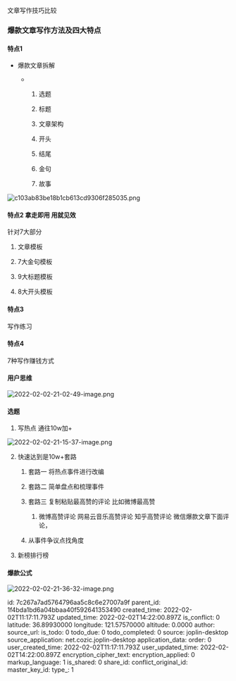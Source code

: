 文章写作技巧比较

### 爆款文章写作方法及四大特点

#### 特点1

+ 爆款文章拆解
  
  + 1. 选题
    
    2. 标题
    
    3. 文章架构
    
    4. 开头
    
    5. 结尾
    
    6. 金句
    
    7. 故事 

![c103ab83be18b1cb613cd9306f285035.png](:/e90b01eda6ee46679143e3366f654250)

#### 特点2 拿走即用 用就见效

针对7大部分

1. 文章模板

2. 7大金句模板

3. 9大标题模板

4. 8大开头模板

#### 特点3

写作练习

#### 特点4

7种写作赚钱方式

#### 用户思维

![2022-02-02-21-02-49-image.png](:/af481fc32d4d49f08078fdd93ed5d54c)

#### 选题

1. 写热点 通往10w加+
   



![2022-02-02-21-15-37-image.png](:/0d53072937a84e0a84a802bba1b48041)


2. 快速达到是10w+套路
   
   1. 套路一 将热点事件进行改编
   
   2. 套路二 简单盘点和梳理事件
   
   3. 套路三 复制粘贴最高赞的评论 比如微博最高赞  
      
      1. 微博高赞评论 网易云音乐高赞评论 知乎高赞评论 微信爆款文章下面评论，
   
   4. 从事件争议点找角度

3. 新榜排行榜 

#### 爆款公式



![2022-02-02-21-36-32-image.png](:/6ee35cba555c489f89233cf6d3ff2a31)



id: 7c267a7ad5764796aa5c8c6e27007a9f
parent_id: 1f4bda1bd6a04bbaa40f592641353490
created_time: 2022-02-02T11:17:11.793Z
updated_time: 2022-02-02T14:22:00.897Z
is_conflict: 0
latitude: 36.89930000
longitude: 121.57570000
altitude: 0.0000
author: 
source_url: 
is_todo: 0
todo_due: 0
todo_completed: 0
source: joplin-desktop
source_application: net.cozic.joplin-desktop
application_data: 
order: 0
user_created_time: 2022-02-02T11:17:11.793Z
user_updated_time: 2022-02-02T14:22:00.897Z
encryption_cipher_text: 
encryption_applied: 0
markup_language: 1
is_shared: 0
share_id: 
conflict_original_id: 
master_key_id: 
type_: 1